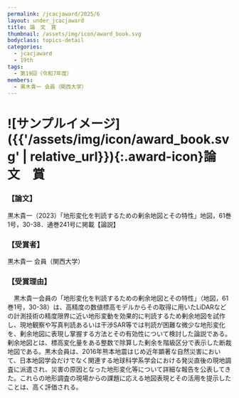 ```yaml
---
permalink: /jcacjaward/2025/6
layout: under_jcacjaward
title: 論　文　賞
thumbnail: /assets/img/icon/award_book.svg
bodyclass: topics-detail
categories:
  - jcacjaward
  - 19th
tags:
  - 第19回（令和7年度）
members:
  - 黒木貴一 会員（関西大学）
---
```


# ![サンプルイメージ]({{'/assets/img/icon/award_book.svg' | relative_url}}){:.award-icon}論　文　賞

### 【論文】

黒木貴一（2023）「地形変化を判読するための剰余地図とその特性」地図，61巻1号，30-38．通巻241号に掲載【論説】

### 【受賞者】

黒木貴一 会員（関西大学）

### 【受賞理由】

　黒木貴一会員の「地形変化を判読するための剰余地図とその特性」（地図，61巻1号，30-38）は、高精度の数値標高モデルからその取得に用いたLiDARなどの計測技術の精度限界に近い地形変動を効果的に判読するため剰余地図を試作し、現地観察や写真判読あるいは干渉SAR等では判読が困難な微少な地形変化を、剰余地図に表現し掌握する方法とその有効性について検討した論説である。剰余地図とは、標高変化量をある整数で除算した剰余を階級区分で表示した断裁地図である。黒木会員は、2016年熊本地震はじめ近年顕著な自然災害において、日本地図学会だけでなく関連する地球科学系学会における発災直後の現地調査に派遣され、災害の原因となった地形変化等について詳細な報告を公表してきた。これらの地形調査の現場からの課題に応える地図表現とその活用を提示したことは、高く評価される。
